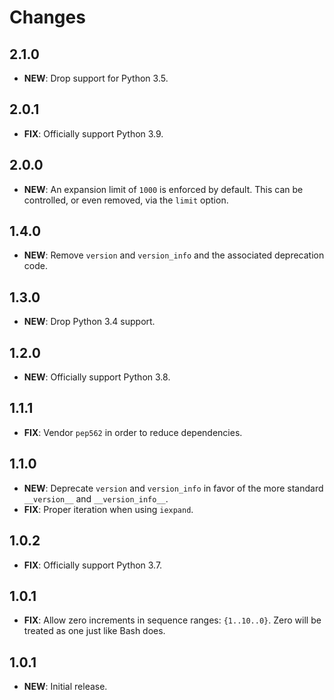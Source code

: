 # Changes

## 2.1.0

- **NEW**: Drop support for Python 3.5.

## 2.0.1

- **FIX**: Officially support Python 3.9.

## 2.0.0

- **NEW**: An expansion limit of `1000` is enforced by default. This can be controlled, or even removed, via the `limit`
  option.

## 1.4.0

- **NEW**: Remove `version` and `version_info` and the associated deprecation code.

## 1.3.0

- **NEW**: Drop Python 3.4 support.

## 1.2.0

- **NEW**: Officially support Python 3.8.

## 1.1.1

- **FIX**: Vendor `pep562` in order to reduce dependencies.

## 1.1.0

- **NEW**: Deprecate `version` and `version_info` in favor of the more standard `__version__` and `__version_info__`.
- **FIX**: Proper iteration when using `iexpand`.

## 1.0.2

- **FIX**: Officially support Python 3.7.

## 1.0.1

- **FIX**: Allow zero increments in sequence ranges: `{1..10..0}`. Zero will be treated as one just like Bash does.

## 1.0.1

- **NEW**: Initial release.
